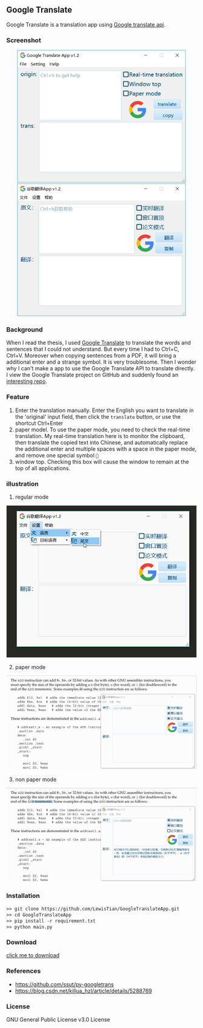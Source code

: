 ## Google Translate
Google Translate is a translation app using [Google translate api](https://github.com/ssut/py-googletrans).

### Screenshot
<div align="center">
    <img src="../images/Google-Translate.png" alt="Google Translate English" height="350" />
    <img src="../images/Google-Translate-zh_CN.png" alt="Google Translate English" height="350" />
</div>

### Background
When I read the thesis, I used [Google Translate](https://translate.google.cn) to translate the words and sentences that I could not understand. But every time I had to Ctrl+C, Ctrl+V. Moreover when copying sentences from a PDF, it will bring a additional enter and a strange symbol. It is very troublesome. Then I wonder why I can't make a app to use the Google Translate API to translate directly. I view the Google Translate project on GitHub and suddenly found an [interesting repo](https://github.com/ssut/py-googletrans).

### Feature
1. Enter the translation manually. Enter the English you want to translate in the 'original' input field, then click the `translate` button, or use the shortcut Ctrl+Enter
2. paper model. To use the paper mode, you need to check the real-time translation. My real-time translation here is to monitor the clipboard, then translate the copied text into Chinese, and automatically replace the additional enter and multiple spaces with a space in the paper mode, and remove one special symbol ``
3. window top. Checking this box will cause the window to remain at the top of all applications.

### illustration
1. regular mode
<div align="center">
    <img src="../images/Google-Translate-1.gif" alt="regular mode">
</div>

2. paper mode
<div align="center">
    <img src="../images/Google-Translate-2.gif" alt="paper mode">
</div>

3. non paper mode
<div align="center">
    <img src="../images/Google-Translate-3.gif" alt="non paper mode">
</div>

### Installation
```
>> git clone https://github.com/LewisTian/GoogleTranslateApp.git
>> cd GoogleTranslateApp
>> pip install -r requirement.txt
>> python main.py
```

### Download
[click me to download](https://github.com/LewisTian/PyQt5-Tools/releases)

### References
- https://github.com/ssut/py-googletrans
-  https://blog.csdn.net/killua_hzl/article/details/5288769

### License
GNU General Public License v3.0 License

